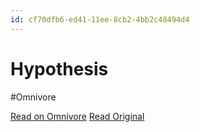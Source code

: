 ```yaml
---
id: cf70dfb6-ed41-11ee-8cb2-4bb2c48494d4
---
```


# Hypothesis
#Omnivore

[Read on Omnivore](https://omnivore.app/me/hypothesis-18e86c06822)
[Read Original](https://hypothes.is/a/f3yAbO0-Ee68mNdhoueaVQ)


